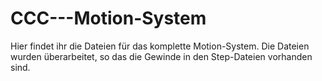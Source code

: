 # CCC---Motion-System

Hier findet ihr die Dateien für das komplette Motion-System.
Die Dateien wurden überarbeitet, so das die Gewinde in den Step-Dateien vorhanden sind.
